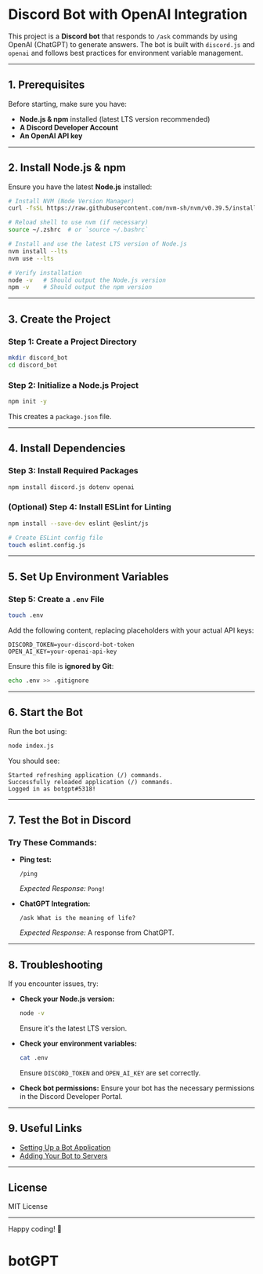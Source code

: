 # **Discord Bot with OpenAI Integration**

This project is a **Discord bot** that responds to `/ask` commands by using OpenAI (ChatGPT) to generate answers. The bot is built with `discord.js` and `openai` and follows best practices for environment variable management.

---

## **1. Prerequisites**

Before starting, make sure you have:

- **Node.js & npm** installed (latest LTS version recommended)
- **A Discord Developer Account**
- **An OpenAI API key**

---

## **2. Install Node.js & npm**

Ensure you have the latest **Node.js** installed:

```bash
# Install NVM (Node Version Manager)
curl -fsSL https://raw.githubusercontent.com/nvm-sh/nvm/v0.39.5/install.sh | bash

# Reload shell to use nvm (if necessary)
source ~/.zshrc  # or `source ~/.bashrc`

# Install and use the latest LTS version of Node.js
nvm install --lts
nvm use --lts

# Verify installation
node -v   # Should output the Node.js version
npm -v    # Should output the npm version
```

---

## **3. Create the Project**

### **Step 1: Create a Project Directory**

```bash
mkdir discord_bot
cd discord_bot
```

### **Step 2: Initialize a Node.js Project**

```bash
npm init -y
```

This creates a `package.json` file.

---

## **4. Install Dependencies**

### **Step 3: Install Required Packages**

```bash
npm install discord.js dotenv openai
```

### **(Optional) Step 4: Install ESLint for Linting**

```bash
npm install --save-dev eslint @eslint/js

# Create ESLint config file
touch eslint.config.js
```

---

## **5. Set Up Environment Variables**

### **Step 5: Create a `.env` File**

```bash
touch .env
```

Add the following content, replacing placeholders with your actual API keys:

```
DISCORD_TOKEN=your-discord-bot-token
OPEN_AI_KEY=your-openai-api-key
```

Ensure this file is **ignored by Git**:

```bash
echo .env >> .gitignore
```

---

## **6. Start the Bot**

Run the bot using:

```bash
node index.js
```

You should see:

```
Started refreshing application (/) commands.
Successfully reloaded application (/) commands.
Logged in as botgpt#5318!
```

---

## **7. Test the Bot in Discord**

### **Try These Commands:**
- **Ping test:**
  ```
  /ping
  ```
  *Expected Response:* `Pong!`

- **ChatGPT Integration:**
  ```
  /ask What is the meaning of life?
  ```
  *Expected Response:* A response from ChatGPT.

---

## **8. Troubleshooting**

If you encounter issues, try:

- **Check your Node.js version:**
  ```bash
  node -v
  ```
  Ensure it's the latest LTS version.

- **Check your environment variables:**
  ```bash
  cat .env
  ```
  Ensure `DISCORD_TOKEN` and `OPEN_AI_KEY` are set correctly.

- **Check bot permissions:**
  Ensure your bot has the necessary permissions in the Discord Developer Portal.

---

## **9. Useful Links**
- [Setting Up a Bot Application](https://discordjs.guide/preparations/setting-up-a-bot-application.html)
- [Adding Your Bot to Servers](https://discordjs.guide/preparations/adding-your-bot-to-servers.html)

---

## **License**

MIT License

---

Happy coding! 🚀

# botGPT
